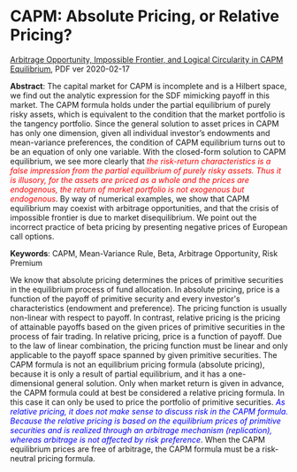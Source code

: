 
# CAPM: Absolute Pricing, or Relative Pricing?

[Arbitrage Opportunity, Impossible Frontier, and Logical Circularity in CAPM Equilibrium](https://ssrn.com/abstract=3542055), PDF ver 2020-02-17

**Abstract**: The capital market for CAPM is incomplete and is a Hilbert space, we find out the analytic expression for the SDF mimicking payoff in this market. The CAPM formula holds under the partial equilibrium of purely risky assets, which is equivalent to the condition that the market portfolio is the tangency portfolio. Since the general solution to asset prices in CAPM has only one dimension, given all individual investor’s endowments and mean-variance preferences, the condition of CAPM equilibrium turns out to be an equation of only one variable. With the closed-form solution to CAPM equilibrium, we see more clearly that <span style="color:red">*the risk-return characteristics is a false impression from the partial equilibrium of purely risky assets. Thus it is illusory, for the assets are priced as a whole and the prices are endogenous, the return of market portfolio is not exogenous but endogenous*</span>. By way of numerical examples, we show that CAPM equilibrium may coexist with arbitrage opportunities, and that the crisis of impossible frontier is due to market disequilibrium. We point out the incorrect practice of beta pricing by presenting negative prices of European call options.


**Keywords**: CAPM, Mean-Variance Rule, Beta, Arbitrage Opportunity, Risk Premium

We know that absolute pricing determines the prices of primitive securities in the equilibrium process of fund allocation. In absolute pricing, price is a function of the payoff of primitive security and every investor's characteristics (endowment and preference). The pricing function is usually non-linear with respect to payoff. In contrast, relative pricing is the pricing of attainable payoffs based on the given prices of primitive securities in the process of fair trading. In relative pricing, price is a function of payoff. Due to the law of linear combination, the pricing function must be linear and only applicable to the payoff space spanned by given primitive securities. The CAPM formula is not an equilibrium pricing formula (absolute pricing), because it is only a result of partial equilibrium, and it has a one-dimensional general solution. Only when market return is given in advance, the CAPM formula could at best be considered a relative pricing formula. In this case it can only be used to price the portfolio of primitive securities. <span style="color:blue">*As relative pricing, it does not make sense to discuss risk in the CAPM formula. Because the relative pricing is based on the equilibrium prices of primitive securities and is realized through an arbitrage mechanism (replication), whereas arbitrage is not affected by risk preference*</span>. When the CAPM equilibrium prices are free of arbitrage, the CAPM formula must be a risk-neutral pricing formula.
